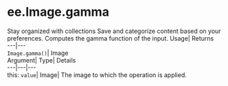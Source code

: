  
#  ee.Image.gamma 
Stay organized with collections  Save and categorize content based on your preferences. 
Computes the gamma function of the input. Usage| Returns  
---|---  
`Image.gamma()`| Image  
Argument| Type| Details  
---|---|---  
this: `value`| Image| The image to which the operation is applied.  
